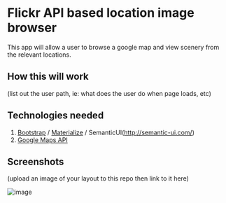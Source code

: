 # Flickr API based location image browser

This app will allow a user to browse a google map and view scenery from the relevant locations.

## How this will work

(list out the user path, ie: what does the user do when page loads, etc)


## Technologies needed

1. [Bootstrap](http://getbootstrap.com/) / [Materialize](http://materializecss.com/) / SemanticUI(http://semantic-ui.com/)
2. [Google Maps API](https://developers.google.com/maps/documentation/javascript/examples/map-simple)

## Screenshots
(upload an image of your layout to this repo then link to it here)


![image](http://placekitten.com.s3.amazonaws.com/homepage-samples/408/287.jpg)
